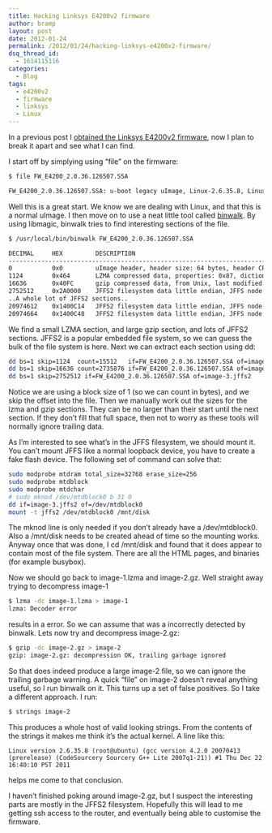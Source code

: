 ```yaml
---
title: Hacking Linksys E4200v2 firmware
author: bramp
layout: post
date: 2012-01-24
permalink: /2012/01/24/hacking-linksys-e4200v2-firmware/
dsq_thread_id:
  - 1614115116
categories:
  - Blog
tags:
  - e4200v2
  - firmware
  - linksys
  - Linux
---
```

In a previous post I [obtained the Linksys E4200v2 firmware][1], now I plan to break it apart and see what I can find.

I start off by simplying using &#8220;file&#8221; on the firmware:

```bash
$ file FW_E4200_2.0.36.126507.SSA 

FW_E4200_2.0.36.126507.SSA: u-boot legacy uImage, Linux-2.6.35.8, Linux/ARM, OS Kernel Image (Not compressed), 2677476 bytes, Thu Dec 22 19:40:21 2011, Load Address: 0x00008000, Entry Point: 0x00008000, Header CRC: 0x6ADD9801, Data CRC: 0xB010442D
```

Well this is a great start. We know we are dealing with Linux, and that this is a normal uImage. I then move on to use a neat little tool called [binwalk][2]. By using libmagic, binwalk tries to find interesting sections of the file.

```bash
$ /usr/local/bin/binwalk FW_E4200_2.0.36.126507.SSA 

DECIMAL   	HEX       	DESCRIPTION
-------------------------------------------------------------------------------------------------------
0         	0x0       	uImage header, header size: 64 bytes, header CRC: 0x6ADD9801, created: Thu Dec 22 19:40:21 2011, image size: 2677476 bytes, Data Address: 0x8000, Entry Point: 0x8000, data CRC: 0xB010442D, OS: Linux, CPU: ARM, image type: OS Kernel Image, compression type: none, image name: Linux-2.6.35.8
1124      	0x464     	LZMA compressed data, properties: 0x87, dictionary size: 250216448 bytes, uncompressed size: 14786800 bytes
16636     	0x40FC    	gzip compressed data, from Unix, last modified: Thu Dec 22 19:40:18 2011, max compression
2752512   	0x2A0000  	JFFS2 filesystem data little endian, JFFS node length: 49
..A whole lot of JFFS2 sections..
20974612  	0x1400C14 	JFFS2 filesystem data little endian, JFFS node length: 51
20974664  	0x1400C48 	JFFS2 filesystem data little endian, JFFS node length: 193
```

We find a small LZMA section, and large gzip section, and lots of JFFS2 sections. JFFS2 is a popular embedded file system, so we can guess the bulk of the file system is here. Next we can extract each section using dd:

```bash
dd bs=1 skip=1124  count=15512   if=FW_E4200_2.0.36.126507.SSA of=image-1.lzma
dd bs=1 skip=16636 count=2735876 if=FW_E4200_2.0.36.126507.SSA of=image-2.gz
dd bs=1 skip=2752512 if=FW_E4200_2.0.36.126507.SSA of=image-3.jffs2
```

Notice we are using a block size of 1 (so we can count in bytes), and we skip the offset into the file. Then we manually work out the sizes for the lzma and gzip sections. They can be no larger than their start until the next section. If they don&#8217;t fill that full space, then not to worry as these tools will normally ignore trailing data.

As I&#8217;m interested to see what&#8217;s in the JFFS filesystem, we should mount it. You can&#8217;t mount JFFS like a normal loopback device, you have to create a fake flash device. The following set of command can solve that:

```bash
sudo modprobe mtdram total_size=32768 erase_size=256
sudo modprobe mtdblock
sudo modprobe mtdchar
# sudo mknod /dev/mtdblock0 b 31 0
dd if=image-3.jffs2 of=/dev/mtdblock0
mount -t jffs2 /dev/mtdblock0 /mnt/disk
```

The mknod line is only needed if you don&#8217;t already have a /dev/mtdblock0. Also a /mnt/disk needs to be created ahead of time so the mounting works. Anyway once that was done, I cd /mnt/disk and found that it does appear to contain most of the file system. There are all the HTML pages, and binaries (for example busybox).

Now we should go back to image-1.lzma and image-2.gz. Well straight away trying to decompress image-1

```bash
$ lzma -dc image-1.lzma > image-1
lzma: Decoder error
```

results in a error. So we can assume that was a incorrectly detected by binwalk. Lets now try and decompress image-2.gz:

```bash
$ gzip -dc image-2.gz > image-2
gzip: image-2.gz: decompression OK, trailing garbage ignored
```

So that does indeed produce a large image-2 file, so we can ignore the trailing garbage warning. A quick &#8220;file&#8221; on image-2 doesn&#8217;t reveal anything useful, so I run binwalk on it. This turns up a set of false positives. So I take a different approach. I run:

```bash
$ strings image-2
```

This produces a whole host of valid looking strings. From the contents of the strings it makes me think it&#8217;s the actual kernel. A line like this:

```text
Linux version 2.6.35.8 (root@ubuntu) (gcc version 4.2.0 20070413 (prerelease) (CodeSourcery Sourcery G++ Lite 2007q1-21)) #1 Thu Dec 22 16:40:10 PST 2011
```

helps me come to that conclusion.

I haven&#8217;t finished poking around image-2.gz, but I suspect the interesting parts are mostly in the JFFS2 filesystem. Hopefully this will lead to me getting ssh access to the router, and eventually being able to customise the firmware.

 [1]: http://bramp.net/blog/obtaining-the-firmware-for-linksys-e4200v2
 [2]: https://github.com/devttys0/binwalk
 